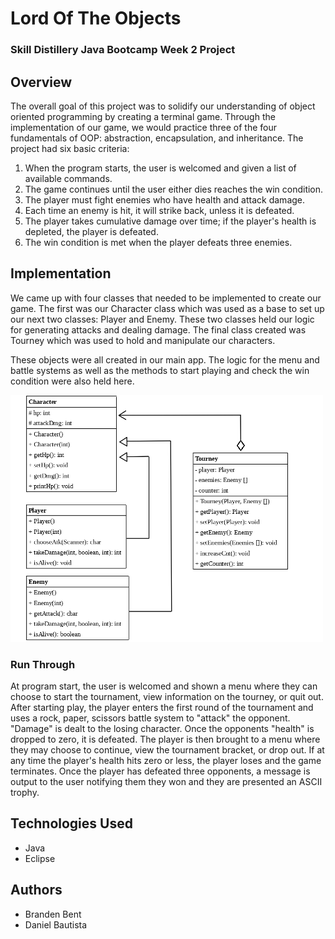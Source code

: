 # Lord Of The Objects 
### Skill Distillery Java Bootcamp Week 2 Project

## Overview
The overall goal of this project was to solidify our understanding of object oriented programming by creating a terminal game. Through the implementation of our game, we would practice three of the four fundamentals of OOP: abstraction, encapsulation, and inheritance. The project had six basic criteria:
1. When the program starts, the user is welcomed and given a list of available commands.
2. The game continues until the user either dies reaches the win condition.
3. The player must fight enemies who have health and attack damage.
4. Each time an enemy is hit, it will strike back, unless it is defeated.
5. The player takes cumulative damage over time; if the player's health is depleted, the player is defeated.
6. The win condition is met when the player defeats three enemies.

## Implementation

We came up with four classes that needed to be implemented to create our game. The first was our Character class which was used as a base to set up our next two classes: Player and Enemy. These two classes held our logic for generating attacks and dealing damage. The final class created was Tourney which was used to hold and manipulate our characters.

These objects were all created in our main app. The logic for the menu and battle systems as well as the methods to start playing and check the win condition were also held here.

<img src="https://github.com/guam68/LordOfTheObjectsProject/blob/master/static/ULM.png" alt="ULM" width="500"/>


### Run Through

At program start, the user is welcomed and shown a menu where they can choose to start the tournament, view information on the tourney, or quit out. After starting play, the player enters the first round of the tournament and uses a rock, paper, scissors battle system to "attack" the opponent. "Damage" is dealt to the losing character. Once the opponents "health" is dropped to zero, it is defeated. The player is then brought to a menu where they may choose to continue, view the tournament bracket, or drop out. If at any time the player's health hits zero or less, the player loses and the game terminates. Once the player has defeated three opponents, a message is output to the user notifying them they won and they are presented an ASCII trophy. 

## Technologies Used
- Java
- Eclipse

## Authors
- Branden Bent
- Daniel Bautista
